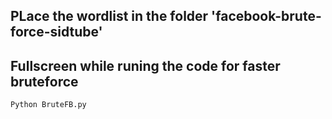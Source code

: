## PLace the wordlist in the folder 'facebook-brute-force-sidtube'
## Fullscreen while runing the code for faster bruteforce

```
Python BruteFB.py

```

